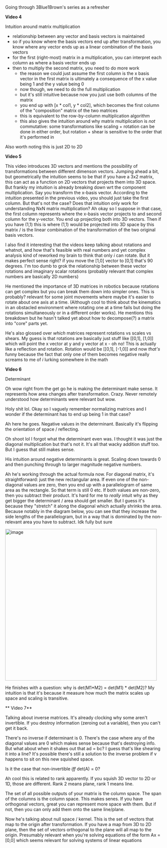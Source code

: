 Going through 3Blue1Brown's series as a refresher

**Video 4**

Intuition around matrix multiplication
- relationship between any vector and basis vectors is maintained
- so if you know where the basis vectors end up after transformation, you know where any vector ends up as a linear combination of the basis vectors
- for the first (right-most) matrix in a multiplication, you can interpret each column as where a basis vector ends up
- then to multiply the second matrix, you need to do more work
  - the reason we could just assume the first column is the x basis vector in the first matrix is ultimately a consequence of the x value being 1 and the y value being 0
  - now though, we need to do the full multiplication
  - but it's still intuitive because now you just use both columns of the matrix
  - you end up with [x * col1, y * col2], which becomes the first column of the "composition" matrix of the two matrices
  - this is equivalent to the row-by-column multiplication algorithm
  - this also gives the intuition around why matrix multiplication is *not* commutative: some transformations like scaling + rotation can be done in either order, but rotation + shear is sensitive to the order that it's performed in 

Also worth noting this is just 2D to 2D

**Video 5**

This video introduces 3D vectors and mentions the possibility of transformations between different dimenson vectors.
Jumping ahead a bit, but geometrically the intuition seems to be that if you have a 3x2 matrix, this can act as a function on 2D vectors 
that projects them into 3D space. But frankly my intuition is already breaking down wrt the component multiplication. 
Say you transform the x-basis vector. According to the intuition presented in the previous video, you should just take the first column. 
But that's not the case? Does that intuition only work for understanding NxN matrix multiplication?
Ah okay so I suppose in that case, the first column represents where the x-basis vector projects to and second column for the y-vector. You end up projecting both into 3D vectors. Then if you have (1,1) this is where (1,1) would be projected into 3D space by this matrix / is the linear combination of the transformation of the two original basis vectors.

I also find it interesting that the videos keep talking about rotations and whatnot, and how that's feasible with real numbers and yet
complex analysis kind of reworked my brain to think that only _i_ can rotate. But it makes perfect sense right? if you move the [1,0] vector to [0,1] that's 90 degrees. I'm too dumb to grok the relationship between these vector rotations and imaginary scalar rotations (probably relevant that complex numbers are basically 2D numbers)

He mentioned the importance of 3D matrices in robotics because rotations can get complex but you can break them down into simpler ones. 
This is probably? relevant for some joint movements where maybe it's easier to rotate about one axis at a time. (Although cool to think about the kinematics in an obstacled environment where rotating one at a time fails but doing the rotations simultaneously or in a different order works). He mentions this breakdown but he hasn't talked yet about how to decompose(?) a matrix into "core" parts yet. 

He's also glossed over *which* matrices represent rotations vs scales vs shears. My guess is that rotations are basically just stuff like [[0,1], [1,0]] which will point the x vector at y and y vector at x - oh no! This is actually like a reflection and rotation. Rotation would be [[0,1], [-1,0]] and now *that's* funny because the fact that only one of them becomes negative really screams to me of _i_ lurking somewhere in the math

**Video 6**

Determinant

Oh wow right from the get go he is making the determinant make sense. It represents how area changes after transformation. Crazy. Never remotely understood how determinants were relevant but wow. 

Holy shit lol. Okay so I vaguely remember normalizing matrices and I wonder if the determinant has to end up being 1 in that case? 

Ah here he goes. Negative values in the determinant. Basically it's flipping the orientation of space / reflecting.

Oh shoot lol I forgot what the determinant even was. I thought it was just the diagonal multiplication but that's not it. It's all that wacky addition stuff too. But I guess that still makes sense.

His intuition around negative determinants is great. Scaling down towards 0 and then punching through to larger magnitude negative numbers.

Ah he's working through the actual formula now. For diagonal matrix, it's straightforward: just the new rectangular area. If even one of the non-diagonal values are zero, then you end up with a parallelogram of same area as the rectangle. So that term is still 0 etc. If both values are non-zero, then you subtract their product. It's hard for me to _really_ intuit why as they get bigger the determinant / area should get smaller. But I guess it's because they "stretch" it along the diagonal which actually shrinks the area. Because notably in the diagram below, you can see that they increase the side lengths of the parallelogram, but in a way that is dominated by the non-relevant area you have to subtract. Idk fully but sure 

<img width="486" alt="image" src="https://github.com/user-attachments/assets/0c29a683-b44c-4411-bd52-57602def244b" />

He finishes with a question: why is det(M1*M2) = det(M1) * det(M2)? My intuition is that it's because it measure how much the matrix scales up space and scaling is transitive. 

** Video 7**

Talking about inverse matrices. It's already clocking why some aren't invertible. If you destroy information (zeroing out a variable), then you can't get it back.

There's no inverse if determinant is 0. There's the case where any of the diagonal values are 0 which makes sense because that's destroying info. But what about when it shakes out that ad = bc? I guess that's like shearing it into a line? It's possible there's still a solution to the inverse problem if v happens to sit on this new squished space. 

Is it the case that non-invertible _iff_ det(A) = 0?

Ah cool this is related to rank apparently. If you squish 3D vector to 2D or 1D, those are different. Rank 2 means plane, rank 1 means line. 

The set of all possible outputs of your matrix is the column space. The span of the columns is the column space. This makes senes. If you have orthogonal vectors, great you can represent more space with them. But if not, then you can only add them onto the same line/plane. 

Now he's talking about null space / kernel. This is the set of vectors that map to the origin after transformation. If you have a map from 3D to 2D plane, then the set of vectors orthogonal to the plane will all map to the origin. Presumably relevant when you're solving equations of the form Ax = [0,0] which seems relevant for solving systems of linear equations

